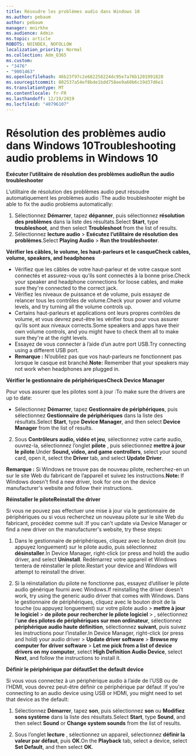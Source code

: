 ```yaml
---
title: Résoudre les problèmes audio dans Windows 10
ms.author: pebaum
author: pebaum
manager: mnirkhe
ms.audience: Admin
ms.topic: article
ROBOTS: NOINDEX, NOFOLLOW
localization_priority: Normal
ms.collection: Adm_O365
ms.custom:
- "3476"
- "9001463"
ms.openlocfilehash: 46b23f97c2e682258224dc95e7a76b1201991828
ms.sourcegitcommit: 802537a54ef8bde1bdd758ee9a60b6c19d37d6e1
ms.translationtype: MT
ms.contentlocale: fr-FR
ms.lasthandoff: 12/19/2019
ms.locfileid: "40796107"
---
```

# <a name="troubleshooting-audio-problems-in-windows-10"></a><span data-ttu-id="4e860-102">Résolution des problèmes audio dans Windows 10</span><span class="sxs-lookup"><span data-stu-id="4e860-102">Troubleshooting audio problems in Windows 10</span></span>

<span data-ttu-id="4e860-103">**Exécuter l’utilitaire de résolution des problèmes audio**</span><span class="sxs-lookup"><span data-stu-id="4e860-103">**Run the audio troubleshooter**</span></span>

<span data-ttu-id="4e860-104">L’utilitaire de résolution des problèmes audio peut résoudre automatiquement les problèmes audio :</span><span class="sxs-lookup"><span data-stu-id="4e860-104">The audio troubleshooter might be able to fix the audio problems automatically:</span></span> 

1. <span data-ttu-id="4e860-105">Sélectionnez **Démarrer**, tapez **dépanner**, puis sélectionnez **résolution des problèmes** dans la liste des résultats.</span><span class="sxs-lookup"><span data-stu-id="4e860-105">Select **Start**, type **troubleshoot**, and then select **Troubleshoot** from the list of results.</span></span> 
2. <span data-ttu-id="4e860-106">Sélectionnez **lecture audio** > **Exécutez l’utilitaire de résolution des problèmes**.</span><span class="sxs-lookup"><span data-stu-id="4e860-106">Select **Playing Audio** > **Run the troubleshooter**.</span></span>

<span data-ttu-id="4e860-107">**Vérifier les câbles, le volume, les haut-parleurs et le casque**</span><span class="sxs-lookup"><span data-stu-id="4e860-107">**Check cables, volume, speakers, and headphones**</span></span>

- <span data-ttu-id="4e860-108">Vérifiez que les câbles de votre haut-parleur et de votre casque sont connectés et assurez-vous qu’ils sont connectés à la bonne prise.</span><span class="sxs-lookup"><span data-stu-id="4e860-108">Check your speaker and headphone connections for loose cables, and make sure they're connected to the correct jack.</span></span>
- <span data-ttu-id="4e860-109">Vérifiez les niveaux de puissance et de volume, puis essayez de relancer tous les contrôles de volume.</span><span class="sxs-lookup"><span data-stu-id="4e860-109">Check your power and volume levels, and try turning all the volume controls up.</span></span>
- <span data-ttu-id="4e860-110">Certains haut-parleurs et applications ont leurs propres contrôles de volume, et vous devrez peut-être les vérifier tous pour vous assurer qu’ils sont aux niveaux corrects.</span><span class="sxs-lookup"><span data-stu-id="4e860-110">Some speakers and apps have their own volume controls, and you might have to check them all to make sure they're at the right levels.</span></span>
- <span data-ttu-id="4e860-111">Essayez de vous connecter à l’aide d’un autre port USB.</span><span class="sxs-lookup"><span data-stu-id="4e860-111">Try connecting using a different USB port.</span></span>
- <span data-ttu-id="4e860-112">**Remarque :** N’oubliez pas que vos haut-parleurs ne fonctionnent pas lorsque le casque est branché.</span><span class="sxs-lookup"><span data-stu-id="4e860-112">**Note:** Remember that your speakers may not work when headphones are plugged in.</span></span>

<span data-ttu-id="4e860-113">**Vérifier le gestionnaire de périphériques**</span><span class="sxs-lookup"><span data-stu-id="4e860-113">**Check Device Manager**</span></span>

<span data-ttu-id="4e860-114">Pour vous assurer que les pilotes sont à jour :</span><span class="sxs-lookup"><span data-stu-id="4e860-114">To make sure the drivers are up to date:</span></span>

- <span data-ttu-id="4e860-115">Sélectionnez **Démarrer**, tapez **Gestionnaire de périphériques**, puis sélectionnez **Gestionnaire de périphériques** dans la liste des résultats.</span><span class="sxs-lookup"><span data-stu-id="4e860-115">Select **Start**, type **Device Manager**, and then select **Device Manager** from the list of results.</span></span>

2. <span data-ttu-id="4e860-116">Sous **Contrôleurs audio, vidéo et jeu**, sélectionnez votre carte audio, ouvrez-la, sélectionnez l’onglet **pilote** , puis sélectionnez **mettre à jour le pilote**.</span><span class="sxs-lookup"><span data-stu-id="4e860-116">Under **Sound, video, and game controllers**, select your sound card, open it, select the **Driver** tab, and select **Update Driver**.</span></span> 

<span data-ttu-id="4e860-117">**Remarque :** Si Windows ne trouve pas de nouveau pilote, recherchez-en un sur le site Web du fabricant de l’appareil et suivez les instructions.</span><span class="sxs-lookup"><span data-stu-id="4e860-117">**Note:** If Windows doesn't find a new driver, look for one on the device manufacturer's website and follow their instructions.</span></span>

<span data-ttu-id="4e860-118">**Réinstaller le pilote**</span><span class="sxs-lookup"><span data-stu-id="4e860-118">**Reinstall the driver**</span></span>

<span data-ttu-id="4e860-119">Si vous ne pouvez pas effectuer une mise à jour via le gestionnaire de périphériques ou si vous recherchez un nouveau pilote sur le site Web du fabricant, procédez comme suit :</span><span class="sxs-lookup"><span data-stu-id="4e860-119">If you can't update via Device Manager or find a new driver on the manufacturer's website, try these steps:</span></span> 

1. <span data-ttu-id="4e860-120">Dans le gestionnaire de périphériques, cliquez avec le bouton droit (ou appuyez longuement) sur le pilote audio, puis sélectionnez **désinstaller**.</span><span class="sxs-lookup"><span data-stu-id="4e860-120">In Device Manager, right-click (or press and hold) the audio driver, and select **Uninstall**.</span></span> <span data-ttu-id="4e860-121">Redémarrez votre appareil et Windows tentera de réinstaller le pilote.</span><span class="sxs-lookup"><span data-stu-id="4e860-121">Restart your device and Windows will attempt to reinstall the driver.</span></span>

2. <span data-ttu-id="4e860-122">Si la réinstallation du pilote ne fonctionne pas, essayez d’utiliser le pilote audio générique fourni avec Windows.</span><span class="sxs-lookup"><span data-stu-id="4e860-122">If reinstalling the driver doesn't work, try using the generic audio driver that comes with Windows.</span></span> <span data-ttu-id="4e860-123">Dans le gestionnaire de périphériques, cliquez avec le bouton droit de la touche (ou appuyez longuement) sur votre pilote audio > **mettre à jour le logiciel** > **de pilote pour rechercher le pilote logiciel** > , sélectionnez l'**une des pilotes de périphériques sur mon ordinateur**, sélectionnez **périphérique audio haute définition**, sélectionnez **suivant**, puis suivez les instructions pour l’installer.</span><span class="sxs-lookup"><span data-stu-id="4e860-123">In Device Manager, right-click (or press and hold) your audio driver > **Update driver software** > **Browse my computer for driver software** > **Let me pick from a list of device drivers on my computer**, select **High Definition Audio Device**, select **Next**, and follow the instructions to install it.</span></span>

<span data-ttu-id="4e860-124">**Définir le périphérique par défaut**</span><span class="sxs-lookup"><span data-stu-id="4e860-124">**Set the default device**</span></span>

<span data-ttu-id="4e860-125">Si vous vous connectez à un périphérique audio à l’aide de l’USB ou de l’HDMI, vous devrez peut-être définir ce périphérique par défaut :</span><span class="sxs-lookup"><span data-stu-id="4e860-125">If you're connecting to an audio device using USB or HDMI, you might need to set that device as the default:</span></span> 

1. <span data-ttu-id="4e860-126">Sélectionnez **Démarrer**, tapez **son**, puis sélectionnez **son** ou **Modifiez sons système** dans la liste des résultats.</span><span class="sxs-lookup"><span data-stu-id="4e860-126">Select **Start**, type **Sound**, and then select **Sound** or **Change system sounds** from the list of results.</span></span>

2. <span data-ttu-id="4e860-127">Sous l’onglet **lecture** , sélectionnez un appareil, sélectionnez **définir la valeur par défaut**, puis **OK**.</span><span class="sxs-lookup"><span data-stu-id="4e860-127">On the **Playback** tab, select a device, select **Set Default**, and then select **OK**.</span></span>

